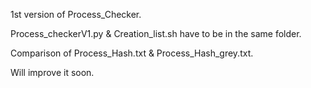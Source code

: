 1st version of Process_Checker.

Process_checkerV1.py & Creation_list.sh have to be in the same folder.

Comparison of Process_Hash.txt & Process_Hash_grey.txt.

Will improve it soon.
